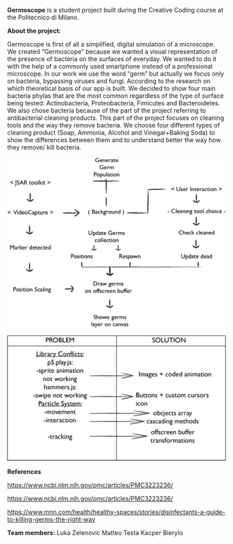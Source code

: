 **Germoscope** is a student project built during the Creative Coding course at the Politecnico di Milano. 

**About the project:**

Germoscope is first of all a simplified, digital simulation of a microscope. We created “Germoscope” because we wanted a visual representation of the presence of bacteria on the surfaces of everyday. We wanted to do it with the help of a commonly used smartphone instead of a professional microscope. In our work we use the word “germ” but actually we focus only on bacteria, bypassing viruses and fungi. According to the research on which theoretical basis of our app is built. We decided to show four main bacteria phylas that are the most common regardless of the type of surface being tested: Actinobacteria, Proteobacteria, Fimicutes and Bacteroidetes. We also chose bacteria because of the part of the project referring to antibacterial cleaning products. This part of the project focuses on cleaning tools and the way they remove bacteria. We choose four different types of cleaning product (Soap, Ammonia, Alcohol and Vinegar+Baking Soda) to show the differences between them and to understand better the way how they remove/ kill bacteria. 



![Graf2](/assets/graf2.png)









![Graf1 ](/assets/graf1.png)

**References**

https://www.ncbi.nlm.nih.gov/pmc/articles/PMC3223236/

https://www.ncbi.nlm.nih.gov/pmc/articles/PMC3223236/

https://www.mnn.com/health/healthy-spaces/stories/disinfectants-a-guide-to-killing-germs-the-right-way

**Team members:**
Luka Zelenovic
Matteo Testa
Kacper Bierylo
